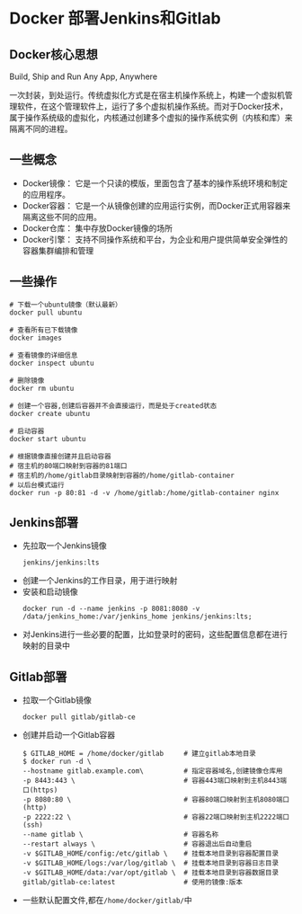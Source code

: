# Docker 部署Jenkins和Gitlab

## Docker核心思想
Build, Ship and Run Any App, Anywhere

一次封装，到处运行。传统虚拟化方式是在宿主机操作系统上，构建一个虚拟机管理软件，在这个管理软件上，运行了多个虚拟机操作系统。而对于Docker技术，属于操作系统级的虚拟化，内核通过创建多个虚拟的操作系统实例（内核和库）来隔离不同的进程。

## 一些概念
- Docker镜像： 它是一个只读的模版，里面包含了基本的操作系统环境和制定的应用程序。
- Docker容器： 它是一个从镜像创建的应用运行实例，而Docker正式用容器来隔离这些不同的应用。
- Docker仓库： 集中存放Docker镜像的场所
- Docker引擎： 支持不同操作系统和平台，为企业和用户提供简单安全弹性的容器集群编排和管理
  
## 一些操作
```shell
# 下载一个ubuntu镜像（默认最新）
docker pull ubuntu 

# 查看所有已下载镜像
docker images

# 查看镜像的详细信息
docker inspect ubuntu

# 删除镜像
docker rm ubuntu

# 创建一个容器,创建后容器并不会直接运行，而是处于created状态
docker create ubuntu

# 启动容器
docker start ubuntu

# 根据镜像直接创建并且启动容器
# 宿主机的80端口映射到容器的81端口
# 宿主机的/home/gitlab目录映射到容器的/home/gitlab-container
# 以后台模式运行
docker run -p 80:81 -d -v /home/gitlab:/home/gitlab-container nginx
```

## Jenkins部署
- 先拉取一个Jenkins镜像
    ```
    jenkins/jenkins:lts
    ```
- 创建一个Jenkins的工作目录，用于进行映射
- 安装和启动镜像
    ```
    docker run -d --name jenkins -p 8081:8080 -v /data/jenkins_home:/var/jenkins_home jenkins/jenkins:lts;
    ```
- 对Jenkins进行一些必要的配置，比如登录时的密码，这些配置信息都在进行映射的目录中

## Gitlab部署
- 拉取一个Gitlab镜像
  ```
  docker pull gitlab/gitlab-ce
  ```
- 创建并启动一个Gitlab容器
    ```
    $ GITLAB_HOME = /home/docker/gitlab     # 建立gitlab本地目录
    $ docker run -d \
    --hostname gitlab.example.com\          # 指定容器域名,创建镜像仓库用
    -p 8443:443 \                           # 容器443端口映射到主机8443端口(https)
    -p 8080:80 \                            # 容器80端口映射到主机8080端口(http)
    -p 2222:22 \                            # 容器22端口映射到主机2222端口(ssh)
    --name gitlab \                         # 容器名称
    --restart always \                      # 容器退出后自动重启
    -v $GITLAB_HOME/config:/etc/gitlab \    # 挂载本地目录到容器配置目录
    -v $GITLAB_HOME/logs:/var/log/gitlab \  # 挂载本地目录到容器日志目录
    -v $GITLAB_HOME/data:/var/opt/gitlab \  # 挂载本地目录到容器数据目录
    gitlab/gitlab-ce:latest                 # 使用的镜像:版本
    ```
- 一些默认配置文件,都在```/home/docker/gitlab/```中